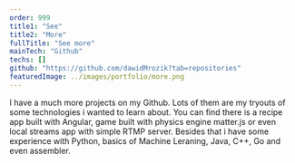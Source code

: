 ```yaml
---
order: 999
title1: "See"
title2: "More"
fullTitle: "See more"
mainTech: "Github"
techs: []
github: "https://github.com/dawidMrozik?tab=repositories"
featuredImage: ../images/portfolio/more.png
---
```


I have a much more projects on my Github. Lots of them are my tryouts of some technologies i wanted to learn about. You can find there is a recipe app built with Angular, game built with physics engine matter.js or even local streams app with simple RTMP server. Besides that i have some experience with Python, basics of Machine Leraning, Java,
C++, Go and even assembler.